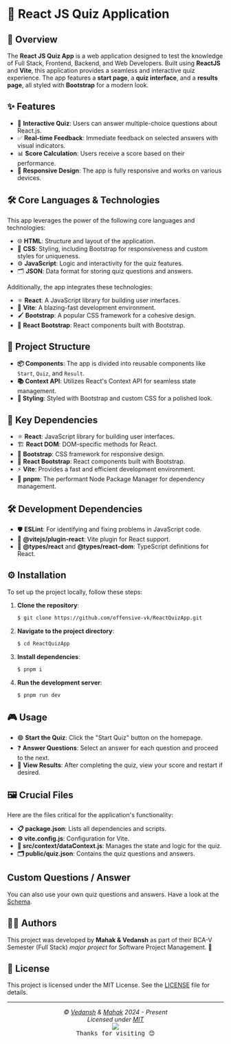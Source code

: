 # 🌟 React JS Quiz Application

## 🚀 Overview

The **React JS Quiz App** is a web application designed to test the knowledge of Full Stack, Frontend, Backend, and Web Developers. Built using **ReactJS** and **Vite**, this application provides a seamless and interactive quiz experience. The app features a **start page**, a **quiz interface**, and a **results page**, all styled with **Bootstrap** for a modern look.

## ✨ Features

- 📝 **Interactive Quiz**: Users can answer multiple-choice questions about React.js.
- ✅ **Real-time Feedback**: Immediate feedback on selected answers with visual indicators.
- 📊 **Score Calculation**: Users receive a score based on their performance.
- 📱 **Responsive Design**: The app is fully responsive and works on various devices.

## 🛠 Core Languages & Technologies

This app leverages the power of the following core languages and technologies:

- 🌐 **HTML**: Structure and layout of the application.
- 🎨 **CSS**: Styling, including Bootstrap for responsiveness and custom styles for uniqueness.
- ⚙️ **JavaScript**: Logic and interactivity for the quiz features.
- 🗂 **JSON**: Data format for storing quiz questions and answers.

Additionally, the app integrates these technologies:

- ⚛️ **React**: A JavaScript library for building user interfaces.
- 🌟 **Vite**: A blazing-fast development environment.
- 🖌 **Bootstrap**: A popular CSS framework for a cohesive design.
- 🔗 **React Bootstrap**: React components built with Bootstrap.

## 📂 Project Structure

- **📦 Components**: The app is divided into reusable components like `Start`, `Quiz`, and `Result`.
- **📚 Context API**: Utilizes React's Context API for seamless state management.
- **🎨 Styling**: Styled with Bootstrap and custom CSS for a polished look.

## 🔑 Key Dependencies

- ⚛️ **React**: JavaScript library for building user interfaces.
- 🏗 **React DOM**: DOM-specific methods for React.
- 🌟 **Bootstrap**: CSS framework for responsive design.
- 🔗 **React Bootstrap**: React components built with Bootstrap.
- ⚡ **Vite**: Provides a fast and efficient development environment.
- 🚀 **pnpm**: The performant Node Package Manager for dependency management.

## 🛠 Development Dependencies

- 🛡 **ESLint**: For identifying and fixing problems in JavaScript code.
- 🔌 **@vitejs/plugin-react**: Vite plugin for React support.
- 📘 **@types/react** and **@types/react-dom**: TypeScript definitions for React.

## ⚙️ Installation

To set up the project locally, follow these steps:

1. **Clone the repository**:
   ```bash
   $ git clone https://github.com/offensive-vk/ReactQuizApp.git
   ```

2. **Navigate to the project directory**:
   ```bash
   $ cd ReactQuizApp
   ```

3. **Install dependencies**:
   ```bash
   $ pnpm i
   ```

4. **Run the development server**:
   ```bash
   $ pnpm run dev
   ```

## 🎮 Usage

- 🟢 **Start the Quiz**: Click the "Start Quiz" button on the homepage.
- ❓ **Answer Questions**: Select an answer for each question and proceed to the next.
- 📜 **View Results**: After completing the quiz, view your score and restart if desired.

## 🖼 Crucial Files

Here are the files critical for the application's functionality:

- **📋 package.json**: Lists all dependencies and scripts.
- **⚙️ vite.config.js**: Configuration for Vite.
- **📂 src/context/dataContext.js**: Manages the state and logic for the quiz.
- **🗂 public/quiz.json**: Contains the quiz questions and answers.

## Custom Questions / Answer

You can also use your own quiz questions and answers. Have a look at the [Schema](./Schema.md).

## 🧑‍💻 Authors

This project was developed by **Mahak & Vedansh** as part of their BCA-V Semester (Full Stack) *major project* for Software Project Management. 🌟

## 🪪 License

This project is licensed under the MIT License. See the [LICENSE](./license) file for details.


---

<p align="center">
  <i>&copy; <a href="https://github.com/offensive-vk/">Vedansh</a> & <a href="https://github.com/Mahak-2701/">Mahak</a> 2024 - Present</i><br>
  <i>Licensed under <a href="https://github.com/offensive-vk/ReactQuizApp/tree/master/LICENSE">MIT</a></i><br>
  <a href="https://github.com/TheHamsterBot"><img src="https://i.ibb.co/4KtpYxb/octocat-clean-mini.png" /></a><br>
  <kbd>Thanks for visiting 😊</kbd>
</p>

